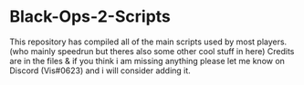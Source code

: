 # Black-Ops-2-Scripts
This repository has compiled all of the main scripts used by most players. (who mainly speedrun but theres also some other cool stuff in here)  Credits are in the files & if you think i am missing anything please let me know on Discord (Vis#0623) and i will consider adding it.
